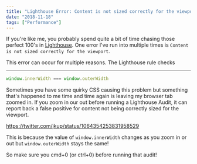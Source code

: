 ```yaml
---
title: "Lighthouse Error: Content is not sized correctly for the viewport"
date: "2018-11-18"
tags: ["Performance"]
---
```


If you're like me, you probably spend quite a bit of time chasing those perfect 100's in [Lighthouse](https://developers.google.com/web/tools/lighthouse/). One error I've run into multiple times is `Content is not sized correctly for the viewport`.

This error can occur for multiple reasons. The Lighthouse rule checks

---

```javascript
window.innerWidth === window.outerWidth
```

Sometimes you have some quirky CSS causing this problem but something that's happened to me time and time again is leaving my browser tab zoomed in. If you zoom in our out before running a Lighthouse Audit, it can report back a false positive for content not being correctly sized for the viewport.

https://twitter.com/jkup/status/1064354253831958529

This is because the value of `window.innerWidth` changes as you zoom in or out but `window.outerWidth` stays the same!

So make sure you cmd+0 (or ctrl+0) before running that audit!
